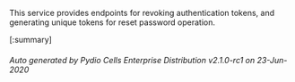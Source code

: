 






This service provides endpoints for revoking authentication tokens, and generating unique tokens for reset password operation.

[:summary]

###### Auto generated by Pydio Cells Enterprise Distribution v2.1.0-rc1 on 23-Jun-2020
